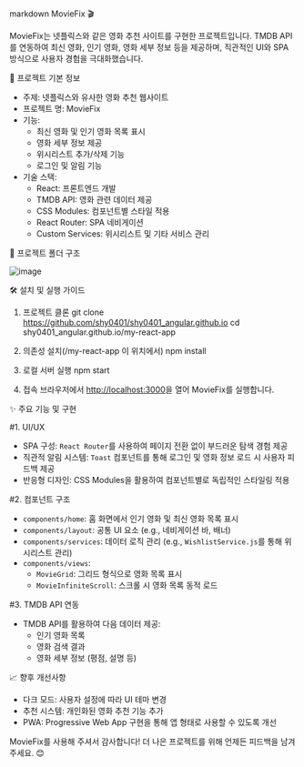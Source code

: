 markdown
MovieFix 🎬

MovieFix는 넷플릭스와 같은 영화 추천 사이트를 구현한 프로젝트입니다. TMDB API를 연동하여 최신 영화, 인기 영화, 영화 세부 정보 등을 제공하며, 직관적인 UI와 SPA 방식으로 사용자 경험을 극대화했습니다.

🚀 프로젝트 기본 정보

- 주제: 넷플릭스와 유사한 영화 추천 웹사이트
- 프로젝트 명: MovieFix
- 기능:
  - 최신 영화 및 인기 영화 목록 표시
  - 영화 세부 정보 제공
  - 위시리스트 추가/삭제 기능
  - 로그인 및 알림 기능
- 기술 스택:
  - React: 프론트엔드 개발
  - TMDB API: 영화 관련 데이터 제공
  - CSS Modules: 컴포넌트별 스타일 적용
  - React Router: SPA 네비게이션
  - Custom Services: 위시리스트 및 기타 서비스 관리



📂 프로젝트 폴더 구조


![image](https://github.com/user-attachments/assets/7391ee9c-7a2a-4b30-a936-bd43c8827c38)




🛠 설치 및 실행 가이드

1. 프로젝트 클론
   git clone https://github.com/shy0401/shy0401_angular.github.io
   cd shy0401_angular.github.io/my-react-app

2. 의존성 설치(/my-react-app 이 위치에서)
   npm install


3. 로컬 서버 실행
   npm start


4. 접속
   브라우저에서 [http://localhost:3000](http://localhost:3000)을 열어 MovieFix를 실행합니다.

✨ 주요 기능 및 구현

#1. UI/UX
- SPA 구성: `React Router`를 사용하여 페이지 전환 없이 부드러운 탐색 경험 제공
- 직관적 알림 시스템: `Toast` 컴포넌트를 통해 로그인 및 영화 정보 로드 시 사용자 피드백 제공
- 반응형 디자인: CSS Modules을 활용하여 컴포넌트별로 독립적인 스타일링 적용

#2. 컴포넌트 구조
- `components/home`: 홈 화면에서 인기 영화 및 최신 영화 목록 표시
- `components/layout`: 공통 UI 요소 (e.g., 네비게이션 바, 배너)
- `components/services`: 데이터 로직 관리 (e.g., `WishlistService.js`를 통해 위시리스트 관리)
- `components/views`:
  - `MovieGrid`: 그리드 형식으로 영화 목록 표시
  - `MovieInfiniteScroll`: 스크롤 시 영화 목록 동적 로드

#3. TMDB API 연동
- TMDB API를 활용하여 다음 데이터 제공:
  - 인기 영화 목록
  - 영화 검색 결과
  - 영화 세부 정보 (평점, 설명 등)


📈 향후 개선사항
- 다크 모드: 사용자 설정에 따라 UI 테마 변경
- 추천 시스템: 개인화된 영화 추천 기능 추가
- PWA: Progressive Web App 구현을 통해 앱 형태로 사용할 수 있도록 개선


MovieFix를 사용해 주셔서 감사합니다! 더 나은 프로젝트를 위해 언제든 피드백을 남겨주세요. 😊
